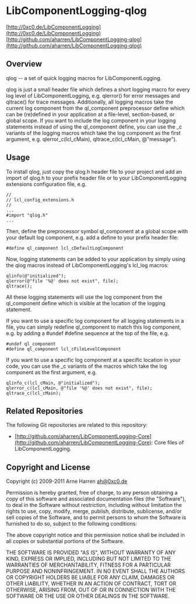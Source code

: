 

# LibComponentLogging-qlog

[http://0xc0.de/LibComponentLogging](http://0xc0.de/LibComponentLogging)    
[http://github.com/aharren/LibComponentLogging-qlog](http://github.com/aharren/LibComponentLogging-qlog)


## Overview

qlog -- a set of quick logging macros for LibComponentLogging.

qlog is just a small header file which defines a short logging macro for
every log level of LibComponentLogging, e.g. qlerror() for error messages
and qltrace() for trace messages. Additionally, all logging macros take the
current log component from the ql_component preprocessor define which can
be (re)defined in your application at a file-level, section-based, or global
scope. If you want to include the log component in your logging statements
instead of using the ql_component define, you can use the _c variants of
the logging macros which take the log component as the first argument, e.g.
qlerror_c(lcl_cMain), qltrace_c(lcl_cMain, @"message").


## Usage

To install qlog, just copy the qlog.h header file to your project and add an
import of qlog.h to your prefix header file or to your LibComponentLogging
extensions configuration file, e.g.

    //
    // lcl_config_extensions.h
    //
    ...
    #import "qlog.h"
    ...

Then, define the preprocessor symbol ql_component at a global scope with your
default log component, e.g. add a define to your prefix header file:

    #define ql_component lcl_cDefaultLogComponent

Now, logging statements can be added to your application by simply using the
qlog macros instead of LibComponentLogging's lcl_log macros:

    qlinfo(@"initialized");
    qlerror(@"file '%@' does not exist", file);
    qltrace();

All these logging statements will use the log component from the ql_component
define which is visible at the location of the logging statement.

If you want to use a specific log component for all logging statements in a file,
you can simply redefine ql_component to match this log component, e.g. by adding
a #undef #define sequence at the top of the file, e.g.

    #undef ql_component
    #define ql_component lcl_cFileLevelComponent

If you want to use a specific log component at a specific location in your code,
you can use the _c variants of the macros which take the log component as the
first argument, e.g.

    qlinfo_c(lcl_cMain, @"initialized");
    qlerror_c(lcl_cMain, @"file '%@' does not exist", file);
    qltrace_c(lcl_cMain);


## Related Repositories

The following Git repositories are related to this repository:

* [http://github.com/aharren/LibComponentLogging-Core](http://github.com/aharren/LibComponentLogging-Core):
  Core files of LibComponentLogging.


## Copyright and License

Copyright (c) 2009-2011 Arne Harren <ah@0xc0.de>

Permission is hereby granted, free of charge, to any person obtaining a copy
of this software and associated documentation files (the "Software"), to deal
in the Software without restriction, including without limitation the rights
to use, copy, modify, merge, publish, distribute, sublicense, and/or sell
copies of the Software, and to permit persons to whom the Software is
furnished to do so, subject to the following conditions:

The above copyright notice and this permission notice shall be included in
all copies or substantial portions of the Software.

THE SOFTWARE IS PROVIDED "AS IS", WITHOUT WARRANTY OF ANY KIND, EXPRESS OR
IMPLIED, INCLUDING BUT NOT LIMITED TO THE WARRANTIES OF MERCHANTABILITY,
FITNESS FOR A PARTICULAR PURPOSE AND NONINFRINGEMENT. IN NO EVENT SHALL THE
AUTHORS OR COPYRIGHT HOLDERS BE LIABLE FOR ANY CLAIM, DAMAGES OR OTHER
LIABILITY, WHETHER IN AN ACTION OF CONTRACT, TORT OR OTHERWISE, ARISING FROM,
OUT OF OR IN CONNECTION WITH THE SOFTWARE OR THE USE OR OTHER DEALINGS IN
THE SOFTWARE.

